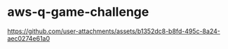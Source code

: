 # aws-q-game-challenge

https://github.com/user-attachments/assets/b1352dc8-b8fd-495c-8a24-aec0274e61a0

